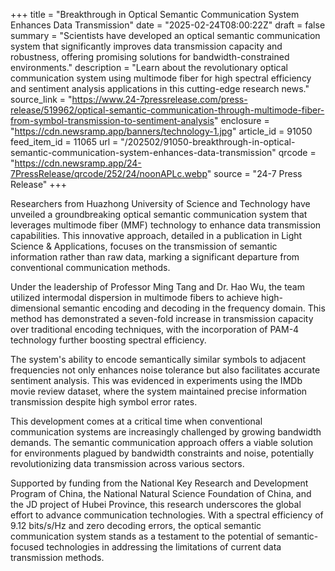 +++
title = "Breakthrough in Optical Semantic Communication System Enhances Data Transmission"
date = "2025-02-24T08:00:22Z"
draft = false
summary = "Scientists have developed an optical semantic communication system that significantly improves data transmission capacity and robustness, offering promising solutions for bandwidth-constrained environments."
description = "Learn about the revolutionary optical communication system using multimode fiber for high spectral efficiency and sentiment analysis applications in this cutting-edge research news."
source_link = "https://www.24-7pressrelease.com/press-release/519962/optical-semantic-communication-through-multimode-fiber-from-symbol-transmission-to-sentiment-analysis"
enclosure = "https://cdn.newsramp.app/banners/technology-1.jpg"
article_id = 91050
feed_item_id = 11065
url = "/202502/91050-breakthrough-in-optical-semantic-communication-system-enhances-data-transmission"
qrcode = "https://cdn.newsramp.app/24-7PressRelease/qrcode/252/24/noonAPLc.webp"
source = "24-7 Press Release"
+++

<p>Researchers from Huazhong University of Science and Technology have unveiled a groundbreaking optical semantic communication system that leverages multimode fiber (MMF) technology to enhance data transmission capabilities. This innovative approach, detailed in a publication in Light Science & Applications, focuses on the transmission of semantic information rather than raw data, marking a significant departure from conventional communication methods.</p><p>Under the leadership of Professor Ming Tang and Dr. Hao Wu, the team utilized intermodal dispersion in multimode fibers to achieve high-dimensional semantic encoding and decoding in the frequency domain. This method has demonstrated a seven-fold increase in transmission capacity over traditional encoding techniques, with the incorporation of PAM-4 technology further boosting spectral efficiency.</p><p>The system's ability to encode semantically similar symbols to adjacent frequencies not only enhances noise tolerance but also facilitates accurate sentiment analysis. This was evidenced in experiments using the IMDb movie review dataset, where the system maintained precise information transmission despite high symbol error rates.</p><p>This development comes at a critical time when conventional communication systems are increasingly challenged by growing bandwidth demands. The semantic communication approach offers a viable solution for environments plagued by bandwidth constraints and noise, potentially revolutionizing data transmission across various sectors.</p><p>Supported by funding from the National Key Research and Development Program of China, the National Natural Science Foundation of China, and the JD project of Hubei Province, this research underscores the global effort to advance communication technologies. With a spectral efficiency of 9.12 bits/s/Hz and zero decoding errors, the optical semantic communication system stands as a testament to the potential of semantic-focused technologies in addressing the limitations of current data transmission methods.</p>